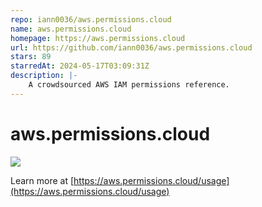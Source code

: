 ```yaml
---
repo: iann0036/aws.permissions.cloud
name: aws.permissions.cloud
homepage: https://aws.permissions.cloud
url: https://github.com/iann0036/aws.permissions.cloud
stars: 89
starredAt: 2024-05-17T03:09:31Z
description: |-
    A crowdsourced AWS IAM permissions reference.
---
```


# aws.permissions.cloud

![](/assets/img/screen1.png)

Learn more at [https://aws.permissions.cloud/usage](https://aws.permissions.cloud/usage)

